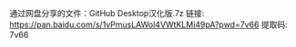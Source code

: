 通过网盘分享的文件：GitHub Desktop汉化版.7z
链接: https://pan.baidu.com/s/1vPmusLAWol4VWtKLMi49pA?pwd=7v66 提取码: 7v66